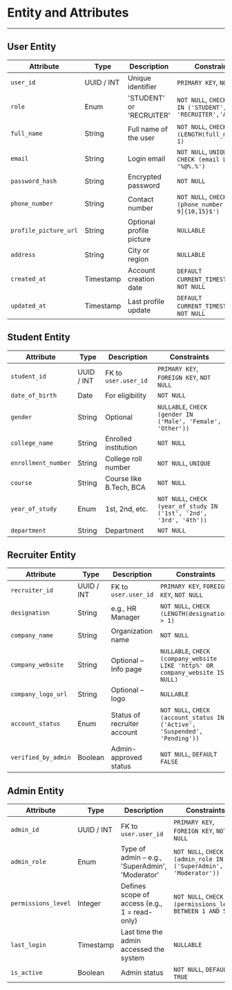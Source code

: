 # Entity and Attributes 
---

## User Entity

| Attribute | Type | Description | Constraints |
| --- | --- | --- | --- |
| `user_id` | UUID / INT | Unique identifier | `PRIMARY KEY`, `NOT NULL` |
| `role` | Enum | 'STUDENT' or 'RECRUITER' | `NOT NULL`, `CHECK (role IN ('STUDENT', 'RECRUITER','ADMIN'))` |
| `full_name` | String | Full name of the user | `NOT NULL`, `CHECK (LENGTH(full_name) > 1)` |
| `email` | String | Login email | `NOT NULL`, `UNIQUE`, `CHECK (email LIKE '%@%.%')` |
| `password_hash` | String | Encrypted password | `NOT NULL` |
| `phone_number` | String | Contact number | `NOT NULL`, `CHECK (phone_number ~ '^[0-9]{10,15}$')` |
| `profile_picture_url` | String | Optional profile picture | `NULLABLE` |
| `address` | String | City or region | `NULLABLE` |
| `created_at` | Timestamp | Account creation date | `DEFAULT CURRENT_TIMESTAMP`, `NOT NULL` |
| `updated_at` | Timestamp | Last profile update | `DEFAULT CURRENT_TIMESTAMP`, `NOT NULL` |

## Student Entity

| Attribute | Type | Description | Constraints |
| --- | --- | --- | --- |
| `student_id` | UUID / INT | FK to `user.user_id` | `PRIMARY KEY`, `FOREIGN KEY`, `NOT NULL` |
| `date_of_birth` | Date | For eligibility | `NOT NULL` |
| `gender` | String | Optional | `NULLABLE`, `CHECK (gender IN ('Male', 'Female', 'Other'))` |
| `college_name` | String | Enrolled institution | `NOT NULL` |
| `enrollment_number` | String | College roll number | `NOT NULL`, `UNIQUE` |
| `course` | String | Course like B.Tech, BCA | `NOT NULL` |
| `year_of_study` | Enum | 1st, 2nd, etc. | `NOT NULL`, `CHECK (year_of_study IN ('1st', '2nd', '3rd', '4th'))` |
| `department` | String | Department | `NOT NULL` |

## Recruiter Entity

| Attribute | Type | Description | Constraints |
| --- | --- | --- | --- |
| `recruiter_id` | UUID / INT | FK to `user.user_id` | `PRIMARY KEY`, `FOREIGN KEY`, `NOT NULL` |
| `designation` | String | e.g., HR Manager | `NOT NULL`, `CHECK (LENGTH(designation) > 1)` |
| `company_name` | String | Organization name | `NOT NULL` |
| `company_website` | String | Optional – Info page | `NULLABLE`, `CHECK (company_website LIKE 'http%' OR company_website IS NULL)` |
| `company_logo_url` | String | Optional – logo | `NULLABLE` |
| `account_status` | Enum | Status of recruiter account | `NOT NULL`, `CHECK (account_status IN ('Active', 'Suspended', 'Pending'))` |
| `verified_by_admin` | Boolean | Admin-approved status | `NOT NULL`, `DEFAULT FALSE` |

## Admin Entity

| Attribute | Type | Description | Constraints |
| --- | --- | --- | --- |
| `admin_id` | UUID / INT | FK to `user.user_id` | `PRIMARY KEY`, `FOREIGN KEY`, `NOT NULL` |
| `admin_role` | Enum | Type of admin – e.g., 'SuperAdmin', 'Moderator' | `NOT NULL`, `CHECK (admin_role IN ('SuperAdmin', 'Moderator'))` |
| `permissions_level` | Integer | Defines scope of access (e.g., 1 = read-only) | `NOT NULL`, `CHECK (permissions_level BETWEEN 1 AND 5)` |
| `last_login` | Timestamp | Last time the admin accessed the system | `NULLABLE` |
| `is_active` | Boolean | Admin status | `NOT NULL`, `DEFAULT TRUE` |
